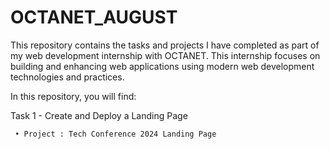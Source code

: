 # OCTANET_AUGUST
This repository contains the tasks and projects I have completed as part of my web development internship with OCTANET. This internship focuses on building and enhancing web applications using modern web development technologies and practices.

In this repository, you will find:

Task 1 - Create and Deploy a Landing Page

     • Project : Tech Conference 2024 Landing Page
